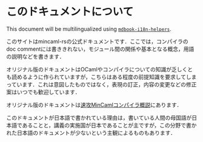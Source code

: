 # このドキュメントについて

<!-- i18n:skip -->

This document will be multilingualized using [`mdbook-i18n-helpers`](https://github.com/google/mdbook-i18n-helpers).

このサイトはmincaml-rsの公式ドキュメントです．ここでは，コンパイラのdoc commentには書ききれない，モジュール間の関係や基本となる概念，用語の説明などを書きます．

オリジナル版のドキュメントはOCamlやコンパイラについての知識が乏しくとも読めるように作られていますが，こちらはある程度の前提知識を要求してしまっています．これは意図したものではなく，表現の訂正，内容の変更などの修正案はいつでも歓迎しています．

オリジナル版のドキュメントは[速攻MinCamlコンパイラ概説](https://esumii.github.io/min-caml/index.html)にあります．

このドキュメントが日本語で書かれている理由は，書いている人間の母国語が日本語であることと，講義の実施国が日本であることが主ですが，この分野で書かれた日本語のドキュメントが少ないという主観によるものもあります．
